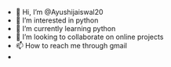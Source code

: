 - 👋 Hi, I’m @Ayushijaiswal20
- 👀 I’m interested in python
- 🌱 I’m currently learning python
- 💞️ I’m looking to collaborate on online projects
- 📫 How to reach me through gmail
- 
  

<!---
Ayushijaiswal20/Ayushijaiswal20 is a ✨ special ✨ repository because its `README.md` (this file) appears on your GitHub profile.
You can click the Preview link to take a look at your changes.
--->
